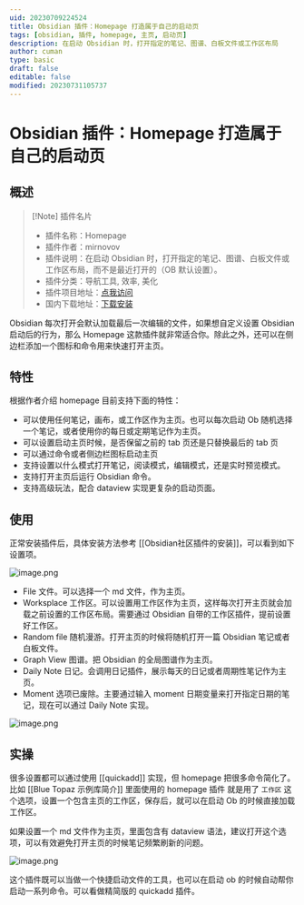 ```yaml
---
uid: 20230709224524
title: Obsidian 插件：Homepage 打造属于自己的启动页
tags: [obsidian, 插件, homepage, 主页, 启动页]
description: 在启动 Obsidian 时，打开指定的笔记、图谱、白板文件或工作区布局
author: cuman
type: basic
draft: false
editable: false
modified: 20230731105737
---
```


# Obsidian 插件：Homepage 打造属于自己的启动页

## 概述

> [!Note] 插件名片
> - 插件名称：Homepage
> - 插件作者：mirnovov
> - 插件说明：在启动 Obsidian 时，打开指定的笔记、图谱、白板文件或工作区布局，而不是最近打开的（OB 默认设置）。
> - 插件分类：导航工具, 效率, 美化
> - 插件项目地址：[点我访问](https://github.com/mirnovov/obsidian-homepage)
> - 国内下载地址：[下载安装](https://pkmer.cn/products/plugin/pluginMarket/?obsidian-homepage)

Obsidian 每次打开会默认加载最后一次编辑的文件，如果想自定义设置 Obsidian 启动后的行为，那么 Homepage 这款插件就非常适合你。除此之外，还可以在侧边栏添加一个图标和命令用来快速打开主页。

## 特性

根据作者介绍 homepage 目前支持下面的特性：

- 可以使用任何笔记，画布，或工作区作为主页。也可以每次启动 Ob 随机选择一个笔记，或者使用你的每日或定期笔记作为主页。
- 可以设置启动主页时候，是否保留之前的 tab 页还是只替换最后的 tab 页
- 可以通过命令或者侧边栏图标启动主页
- 支持设置以什么模式打开笔记，阅读模式，编辑模式，还是实时预览模式。
- 支持打开主页后运行 Obsidian 命令。
- 支持高级玩法，配合 dataview 实现更复杂的启动页面。

## 使用

正常安装插件后，具体安装方法参考 [[Obsidian社区插件的安装]]，可以看到如下设置项。

![image.png](https://cdn.pkmer.cn/images/202307101515415.png!pkmer)

- File 文件。可以选择一个 md 文件，作为主页。
- Worksplace 工作区。可以设置用工作区作为主页，这样每次打开主页就会加载之前设置的工作区布局。需要通过 Obsidian 自带的工作区插件，提前设置好工作区。
- Random file 随机漫游。打开主页的时候将随机打开一篇 Obsidian 笔记或者白板文件。
- Graph View 图谱。把 Obsidian 的全局图谱作为主页。
- Daily Note 日记。会调用日记插件，展示每天的日记或者周期性笔记作为主页。
- Moment 选项已废除。主要通过输入 moment 日期变量来打开指定日期的笔记，现在可以通过 Daily Note 实现。

![image.png](https://cdn.pkmer.cn/images/202307101542789.png!pkmer)

## 实操

很多设置都可以通过使用 [[quickadd]] 实现，但 homepage 把很多命令简化了。比如 [[Blue Topaz 示例库简介]] 里面使用的 homepage 插件 就是用了 `工作区` 这个选项，设置一个包含主页的工作区，保存后，就可以在启动 Ob 的时候直接加载工作区。

如果设置一个 md 文件作为主页，里面包含有 dataview 语法，建议打开这个选项，可以有效避免打开主页的时候笔记频繁刷新的问题。

![image.png](https://cdn.pkmer.cn/images/202307101608687.png!pkmer)

这个插件既可以当做一个快捷启动文件的工具，也可以在启动 ob 的时候自动帮你启动一系列命令。可以看做精简版的 quickadd 插件。